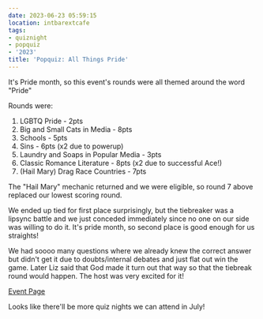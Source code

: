 ```yaml
---
date: 2023-06-23 05:59:15
location: intbarextcafe
tags:
- quiznight
- popquiz
- '2023'
title: 'Popquiz: All Things Pride'
---
```


It's Pride month, so this event's rounds were all themed around the word "Pride"

Rounds were:

1. LGBTQ Pride - 2pts
2. Big and Small Cats in Media - 8pts
3. Schools - 5pts 
4. Sins - 6pts (x2 due to powerup)
5. Laundry and Soaps in Popular Media - 3pts
6. Classic Romance Literature - 8pts (x2 due to successful Ace!)
7. (Hail Mary) Drag Race Countries - 7pts

The "Hail Mary" mechanic returned and we were eligible, so round 7 above replaced our lowest scoring round.

We ended up tied for first place surprisingly, but the tiebreaker was a lipsync battle and we just conceded immediately since no one on our side was willing to do it. It's pride month, so second place is good enough for us straights!

We had soooo many questions where we already knew the correct answer but didn't get it due to doubts/internal debates and just flat out win the game. Later Liz said that God made it turn out that way so that the tiebreak round would happen. The host was very excited for it!

[Event Page](https://www.facebook.com/events/795105415316763)

Looks like there'll be more quiz nights we can attend in July!